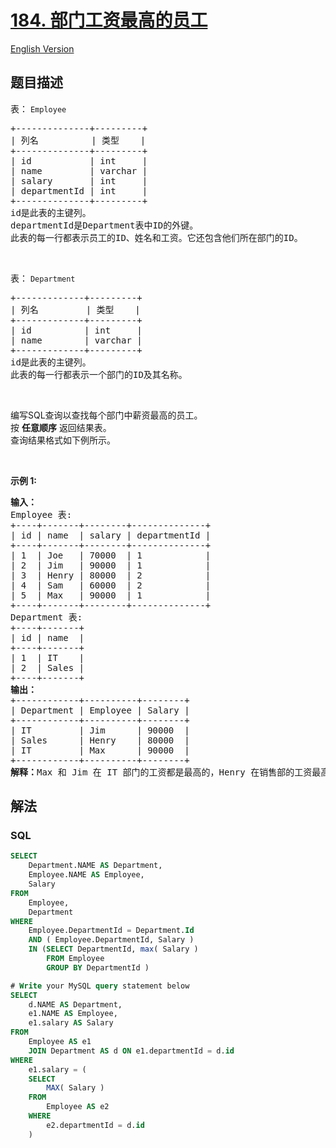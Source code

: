 # [184. 部门工资最高的员工](https://leetcode.cn/problems/department-highest-salary)

[English Version](/solution/0100-0199/0184.Department%20Highest%20Salary/README_EN.md)

## 题目描述

<p>表：&nbsp;<code>Employee</code></p>

<pre>
+--------------+---------+
| 列名          | 类型    |
+--------------+---------+
| id           | int     |
| name         | varchar |
| salary       | int     |
| departmentId | int     |
+--------------+---------+
id是此表的主键列。
departmentId是Department表中ID的外键。
此表的每一行都表示员工的ID、姓名和工资。它还包含他们所在部门的ID。
</pre>

<p>&nbsp;</p>

<p>表：&nbsp;<code>Department</code></p>

<pre>
+-------------+---------+
| 列名         | 类型    |
+-------------+---------+
| id          | int     |
| name        | varchar |
+-------------+---------+
id是此表的主键列。
此表的每一行都表示一个部门的ID及其名称。
</pre>

<p>&nbsp;</p>

<p>编写SQL查询以查找每个部门中薪资最高的员工。<br />
按 <strong>任意顺序</strong> 返回结果表。<br />
查询结果格式如下例所示。</p>

<p>&nbsp;</p>

<p><strong>示例 1:</strong></p>

<pre>
<b>输入：</b>
Employee 表:
+----+-------+--------+--------------+
| id | name  | salary | departmentId |
+----+-------+--------+--------------+
| 1  | Joe   | 70000  | 1            |
| 2  | Jim   | 90000  | 1            |
| 3  | Henry | 80000  | 2            |
| 4  | Sam   | 60000  | 2            |
| 5  | Max   | 90000  | 1            |
+----+-------+--------+--------------+
Department 表:
+----+-------+
| id | name  |
+----+-------+
| 1  | IT    |
| 2  | Sales |
+----+-------+
<b>输出：</b>
+------------+----------+--------+
| Department | Employee | Salary |
+------------+----------+--------+
| IT         | Jim      | 90000  |
| Sales      | Henry    | 80000  |
| IT         | Max      | 90000  |
+------------+----------+--------+
<strong>解释：</strong>Max 和 Jim 在 IT 部门的工资都是最高的，Henry 在销售部的工资最高。</pre>

## 解法

### **SQL**

```sql
SELECT
	Department.NAME AS Department,
	Employee.NAME AS Employee,
	Salary
FROM
	Employee,
	Department
WHERE
	Employee.DepartmentId = Department.Id
	AND ( Employee.DepartmentId, Salary )
    IN (SELECT DepartmentId, max( Salary )
        FROM Employee
        GROUP BY DepartmentId )
```

```sql
# Write your MySQL query statement below
SELECT
	d.NAME AS Department,
	e1.NAME AS Employee,
	e1.salary AS Salary
FROM
	Employee AS e1
	JOIN Department AS d ON e1.departmentId = d.id
WHERE
	e1.salary = (
	SELECT
		MAX( Salary )
	FROM
		Employee AS e2
	WHERE
		e2.departmentId = d.id
	)
```
